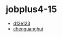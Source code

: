 # jobplus4-15
* [d12e123](https://github.com/UnicodeDecodeError)
* [chenguanghui](https://github.com/chenguanghui)